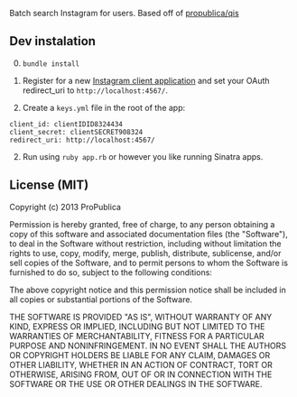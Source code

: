 Batch search Instagram for users. Based off of [propublica/qis](//github.com/propublica/qis)

## Dev instalation

0. `bundle install`

1. Register for a new [Instagram client application](http://instagram.com/developer/clients/register/) and set your OAuth redirect_uri to `http://localhost:4567/`.

2. Create a `keys.yml` file in the root of the app:

```
client_id: clientIDID8324434
client_secret: clientSECRET908324
redirect_uri: http://localhost:4567/
```

2. Run using `ruby app.rb` or however you like running Sinatra apps.

## License (MIT)

Copyright (c) 2013 ProPublica

Permission is hereby granted, free of charge, to any person obtaining
a copy of this software and associated documentation files (the
"Software"), to deal in the Software without restriction, including
without limitation the rights to use, copy, modify, merge, publish,
distribute, sublicense, and/or sell copies of the Software, and to
permit persons to whom the Software is furnished to do so, subject to
the following conditions:

The above copyright notice and this permission notice shall be
included in all copies or substantial portions of the Software.

THE SOFTWARE IS PROVIDED "AS IS", WITHOUT WARRANTY OF ANY KIND,
EXPRESS OR IMPLIED, INCLUDING BUT NOT LIMITED TO THE WARRANTIES OF
MERCHANTABILITY, FITNESS FOR A PARTICULAR PURPOSE AND
NONINFRINGEMENT. IN NO EVENT SHALL THE AUTHORS OR COPYRIGHT HOLDERS BE
LIABLE FOR ANY CLAIM, DAMAGES OR OTHER LIABILITY, WHETHER IN AN ACTION
OF CONTRACT, TORT OR OTHERWISE, ARISING FROM, OUT OF OR IN CONNECTION
WITH THE SOFTWARE OR THE USE OR OTHER DEALINGS IN THE SOFTWARE.

